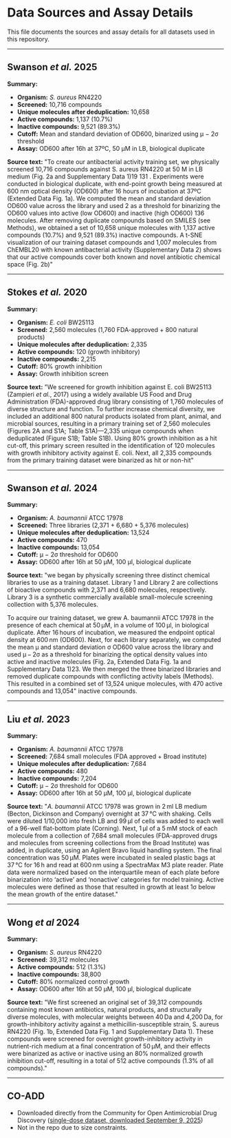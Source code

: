 # Data Sources and Assay Details

This file documents the sources and assay details for all datasets used in this repository.

---

## Swanson _et al._ 2025 
**Summary:**
- **Organism:** _S. aureus_ RN4220
- **Screened:** 10,716 compounds
- **Unique molecules after deduplication:** 10,658
- **Active compounds:** 1,137 (10.7%)
- **Inactive compounds:** 9,521 (89.3%)
- **Cutoff:** Mean and standard deviation of OD600, binarized using μ − 2σ threshold
- **Assay:** OD600 after 16h at 37ºC, 50 μM in LB, biological duplicate

**Source text:**
"To create our antibacterial activity training set, we physically screened 10,716 compounds
against S. aureus RN4220 at 50 M in LB medium (Fig. 2a and Supplementary Data 1)19 131 .
Experiments were conducted in biological duplicate, with end-point growth being measured at
600 nm optical density (OD600) after 16 hours of incubation at 37ºC (Extended Data Fig. 1a). We
computed the mean  and standard deviation  OD600 value across the library and used   2 as a threshold for binarizing the OD600 values into active (low OD600) and inactive (high OD600)
136 molecules. After removing duplicate compounds based on SMILES (see Methods), we obtained
a set of 10,658 unique molecules with 1,137 active compounds (10.7%) and 9,521 (89.3%)
inactive compounds. A t-SNE visualization of our training dataset compounds and 1,007
molecules from ChEMBL20 with known antibacterial activity (Supplementary Data 2) shows that
our active compounds cover both known and novel antibiotic chemical space (Fig. 2b)"

---

## Stokes _et al._ 2020
**Summary:**
- **Organism:** _E. coli_ BW25113
- **Screened:** 2,560 molecules (1,760 FDA-approved + 800 natural products)
- **Unique molecules after deduplication:** 2,335
- **Active compounds:** 120 (growth inhibitory)
- **Inactive compounds:** 2,215
- **Cutoff:** 80% growth inhibition
- **Assay:** Growth inhibition screen

**Source text:**
"We screened for
growth inhibition against E. coli BW25113 (Zampieri _et al._,
2017) using a widely available US Food and Drug Administration
(FDA)-approved drug library consisting of 1,760 molecules of
diverse structure and function. To further increase chemical
diversity, we included an additional 800 natural products
isolated from plant, animal, and microbial sources, resulting in
a primary training set of 2,560 molecules (Figures 2A and S1A;
Table S1A)—2,335 unique compounds when deduplicated
(Figure S1B; Table S1B). Using 80% growth inhibition as a hit
cut-off, this primary screen resulted in the identification of 120
molecules with growth inhibitory activity against E. coli.
Next, all 2,335 compounds from the primary training dataset
were binarized as hit or non-hit"

---

## Swanson _et al._ 2024 
**Summary:**
- **Organism:** _A. baumannii_ ATCC 17978
- **Screened:** Three libraries (2,371 + 6,680 + 5,376 molecules)
- **Unique molecules after deduplication:** 13,524
- **Active compounds:** 470
- **Inactive compounds:** 13,054
- **Cutoff:** μ − 2σ threshold for OD600
- **Assay:** OD600 after 16h at 50 μM, 100 μl, biological duplicate

**Source text:**
"we began by physically screening
three distinct chemical libraries to use as a training dataset. Library 1
and Library 2 are collections of bioactive compounds with 2,371 and
6,680 molecules, respectively. Library 3 is a synthetic commercially
available small-molecule screening collection with 5,376 molecules.

To acquire our training dataset, we grew A. baumannii ATCC 17978 
in the presence of each chemical at 50 µM, in a volume of 100 µl, in
biological duplicate. After 16 hours of incubation, we measured the
endpoint optical density at 600 nm (OD600). Next, for each library
separately, we computed the mean μ and standard deviation σ OD600
value across the library and used μ − 2σ as a threshold for binarizing
the optical density values into active and inactive molecules (Fig. 2a,
Extended Data Fig. 1a and Supplementary Data 1)23. We then merged
the three binarized libraries and removed duplicate compounds with
conflicting activity labels (Methods). This resulted in a combined set
of 13,524 unique molecules, with 470 active compounds and 13,054"
inactive compounds.

---

## Liu _et al._ 2023
**Summary:**
- **Organism:** _A. baumannii_ ATCC 17978
- **Screened:** 7,684 small molecules (FDA approved + Broad institute)
- **Unique molecules after deduplication:** 7,684
- **Active compounds:** 480
- **Inactive compounds:** 7,204
- **Cutoff:** μ − 2σ threshold for OD600
- **Assay:** OD600 after 16h at 50 μM, 100 μl, biological duplicate

**Source text:**
"_A. baumannii_ ATCC 17978 was grown in 2 ml LB medium (Becton, Dickinson and Company) overnight at 37 °C with shaking. Cells were diluted 1/10,000 into fresh LB and 99 µl of cells was added to each well of a 96-well flat-bottom plate (Corning). Next, 1 µl of a 5 mM stock of each molecule from a collection of 7,684 small molecules (FDA-approved drugs and molecules from screening collections from the Broad Institute) was added, in duplicate, using an Agilent Bravo liquid handling system. The final concentration was 50 µM. Plates were incubated in sealed plastic bags at 37 °C for 16 h and read at 600 nm using a SpectraMax M3 plate reader. Plate data were normalized based on the interquartile mean of each plate before binarization into ‘active’ and ‘nonactive’ categories for model training. Active molecules were defined as those that resulted in growth at least 1σ below the mean growth of the entire dataset."

---

## Wong _et al_ 2024
**Summary:**
- **Organism:** _S. aureus_ RN4220
- **Screened:** 39,312 molecules
- **Active compounds:** 512 (1.3%)
- **Inactive compounds:** 38,800
- **Cutoff:** 80% normalized control growth
- **Assay:** OD600 after 16h at 50 μM, 100 μl, biological duplicate

**Source text:**
"We first screened an original set of 39,312 compounds containing most known antibiotics, natural products, and structurally diverse molecules, with molecular weights between 40 Da and 4,200 Da, for growth-inhibitory activity against a methicillin-susceptible strain, S. aureus RN4220 (Fig. 1b, Extended Data Fig. 1 and Supplementary Data 1). These compounds were screened for overnight growth-inhibitory activity in nutrient-rich medium at a final concentration of 50 μM, and their effects were binarized as active or inactive using an 80% normalized growth inhibition cut-off, resulting in a total of 512 active compounds (1.3% of all compounds)."

---

## CO-ADD
- Downloaded directly from the Community for Open Antimicrobial Drug Discovery ([single-dose dataset, downloaded September 9, 2025](https://www.co-add.org/))
- Not in the repo due to size constraints.
